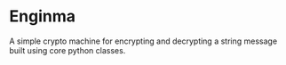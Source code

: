 # Enginma

A simple crypto machine for encrypting and decrypting a string message built using core python classes.